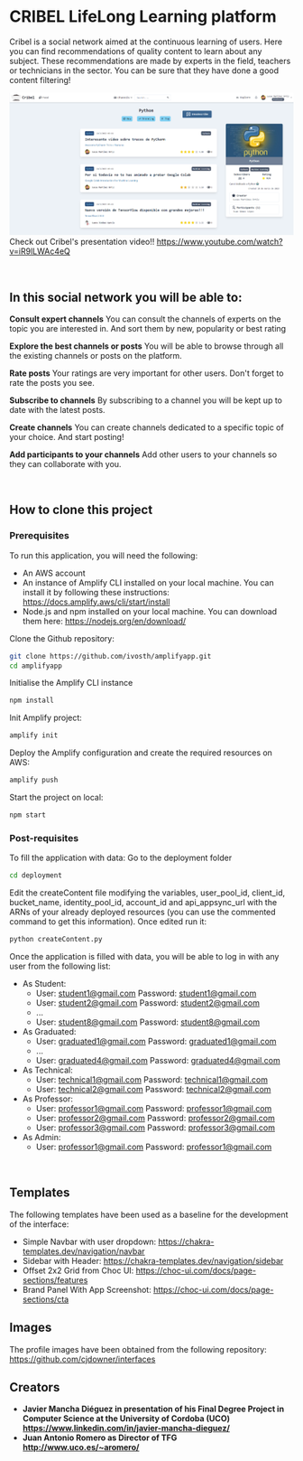 # **CRIBEL** LifeLong Learning platform
Cribel is a social network aimed at the continuous learning of users. Here you can find recommendations of quality content to learn about any subject. These recommendations are made by experts in the field, teachers or technicians in the sector. You can be sure that they have done a good content filtering!
<br/>

![Cribel](./public/screenshot.png)
Check out Cribel's presentation video!! https://www.youtube.com/watch?v=iR9lLWAc4eQ

<br/>

## In this social network you will be able to: 
**Consult expert channels**
You can consult the channels of experts on the topic you are interested in. And sort them by new, popularity or best rating

**Explore the best channels or posts**
You will be able to browse through all the existing channels or posts on the platform.

**Rate posts**
Your ratings are very important for other users. Don't forget to rate the posts you see.

**Subscribe to channels**
By subscribing to a channel you will be kept up to date with the latest posts.

**Create channels**
You can create channels dedicated to a specific topic of your choice. And start posting!

**Add participants to your channels**
Add other users to your channels so they can collaborate with you.

<br/>

## How to clone this project

### Prerequisites
To run this application, you will need the following:

- An AWS account
- An instance of Amplify CLI installed on your local machine. You can install it by following these instructions: https://docs.amplify.aws/cli/start/install
- Node.js and npm installed on your local machine. You can download them here: https://nodejs.org/en/download/


Clone the Github repository:

```sh
git clone https://github.com/ivosth/amplifyapp.git
cd amplifyapp
```

Initialise the Amplify CLI instance

```sh
npm install
```

Init Amplify project:

```sh
amplify init
```

Deploy the Amplify configuration and create the required resources on AWS:

```sh
amplify push
```

Start the project on local:

```sh
npm start
```

### Post-requisites
To fill the application with data:
Go to the deployment folder

```sh
cd deployment
```

Edit the createContent file modifying the variables, user_pool_id, client_id, bucket_name, identity_pool_id, account_id and api_appsync_url with the ARNs of your already deployed resources (you can use the commented command to get this information).
Once edited run it:

```sh
python createContent.py
```

Once the application is filled with data, you will be able to log in with any user from the following list:
- As Student:
  - User: student1@gmail.com Password: student1@gmail.com
  - User: student2@gmail.com Password: student2@gmail.com
  - ...
  - User: student8@gmail.com Password: student8@gmail.com
- As Graduated:
  - User: graduated1@gmail.com Password: graduated1@gmail.com
  - ...
  - User: graduated4@gmail.com Password: graduated4@gmail.com
- As Technical:
  - User: technical1@gmail.com Password: technical1@gmail.com
  - User: technical2@gmail.com Password: technical2@gmail.com
- As Professor:
  - User: professor1@gmail.com Password: professor1@gmail.com
  - User: professor2@gmail.com Password: professor2@gmail.com
  - User: professor3@gmail.com Password: professor3@gmail.com
- As Admin:
  - User: professor1@gmail.com Password: professor1@gmail.com
  
<br>

## Templates
The following templates have been used as a baseline for the development of the interface:
- Simple Navbar with user dropdown: https://chakra-templates.dev/navigation/navbar
- Sidebar with Header: https://chakra-templates.dev/navigation/sidebar
- Offset 2x2 Grid from Choc UI: https://choc-ui.com/docs/page-sections/features
- Brand Panel With App Screenshot: https://choc-ui.com/docs/page-sections/cta

## Images
The profile images have been obtained from the following repository: https://github.com/cjdowner/interfaces


## Creators
- **Javier Mancha Diéguez in presentation of his Final Degree Project in Computer Science at the University of Cordoba (UCO) https://www.linkedin.com/in/javier-mancha-dieguez/**
- **Juan Antonio Romero as Director of TFG http://www.uco.es/~aromero/**
